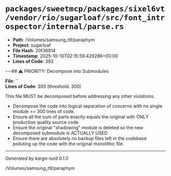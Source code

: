 # `packages/sweetmcp/packages/sixel6vt/vendor/rio/sugarloaf/src/font_introspector/internal/parse.rs`

- **Path**: /Volumes/samsung_t9/paraphym
- **Project**: sugarloaf
- **File Hash**: 20f38814  
- **Timestamp**: 2025-10-10T02:15:59.429286+00:00  
- **Lines of Code**: 393

---## ⚠️ PRIORITY: Decompose into Submodules

**File**: ``  
**Lines of Code**: 393 (threshold: 300)

This file MUST be decomposed before addressing any other violations.

- Decompose the code into logical separation of concerns with no single module >= 300 lines of code. 
- Ensure all the sum of parts exactly equals the original with ONLY production quality source code
- Ensure the original "shadowing" module is deleted so the new decomposed submodule is ACTUALLY USED
- Ensure there are absolutely no backup files left in the codebase polluting up the code with the original monolithic file.

------

*Generated by kargo-turd 0.1.0*

/Volumes/samsung_t9/paraphym